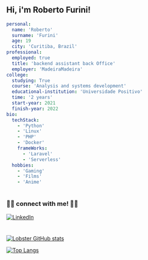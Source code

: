 

<!--
### Hi there 👋

**Lobster-dev/Lobster-dev** is a ✨ _special_ ✨ repository because its `README.md` (this file) appears on your GitHub profile.

Here are some ideas to get you started:

- 🔭 I’m currently working on ...
- 🌱 I’m currently learning ...
- 👯 I’m looking to collaborate on ...
- 🤔 I’m looking for help with ...
- 💬 Ask me about ...
- 📫 How to reach me: ...
- 😄 Pronouns: ...
- ⚡ Fun fact: ...
-->

## Hi, i'm Roberto Furini!
```yaml
personal:
  name: 'Roberto'
  surname: 'Furini'
  age: 19
  city: 'Curitiba, Brazil'
professional:
  employed: true
  title: 'backend assistant back Office'
  employer: 'MadeiraMadeira'
college:
  studying: True
  course: 'Analysis and systems development'
  educational-institution: 'Universidade Positivo'
  time: '2 years'
  start-year: 2021
  finish-year: 2022
bio:
  techStack:
    - 'Python'
    - 'Linux'
    - 'PHP'
    - 'Docker'
    frameWorks:
      - 'Laravel'
      - 'Serverless'
  hobbies:
    - 'Gaming'
    - 'Films'
    - 'Anime'
```
#
### 🤝🏻 connect with me! 🤝🏻

<a href="https://www.linkedin.com/in/roberto-furini-0b3a27232/"><img alt="LinkedIn" src="https://img.shields.io/badge/LinkedIn-Roberto%20Furini-blue?style=flat-square&logo=linkedin&logoColor=blue"></a>
#
[![Lobster GitHub stats](https://github-readme-stats.vercel.app/api?username=Lobster-dev&theme=vue-dark&count_private=true)](https://github.com/Lobster-dev/)

[![Top Langs](https://github-readme-stats.vercel.app/api/top-langs/?username=Lobster-dev&hide=java&theme=vue-dark)](https://github.com/Lobster-dev)
